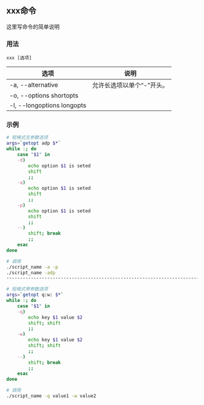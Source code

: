## xxx命令
这里写命令的简单说明

### 用法
```
xxx [选项]
```

| 选项 | 说明 |
| --- | --- |
| -a, --alternative | 允许长选项以单个“-”开头。 |
| -o, --options shortopts |  |
| -l, --longoptions longopts |  |

### 示例
```sh
# 短格式无参数选项
args=`getopt adp $*`
while :; do
    case "$1" in
    -d)
        echo option $1 is seted
        shift
        ;;
    -a)
        echo option $1 is seted
        shift
        ;;
    -p)
        echo option $1 is seted
        shift
        ;;
    --)
        shift; break
        ;;
    esac
done

# 调用
./script_name -a -p
./script_name -adp
------------------------------------------------------------------------------

# 短格式带参数选项
args=`getopt q:w: $*`
while :; do
    case "$1" in
    -q)
        echo key $1 value $2
        shift; shift
        ;;
    -w)
        echo key $1 value $2
        shift; shift
        ;;
    --)
        shift; break
        ;;
    esac
done

# 调用
./script_name -q value1 -w value2

```
